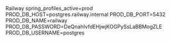 Railway
spring_profiles_active=prod
PROD_DB_HOST=postgres.railway.internal
PROD_DB_PORT=5432
PROD_DB_NAME=railway
PROD_DB_PASSWORD=DeQnahIvfdEHjwjKOGPySsLaBBMogZLE
PROD_DB_USERNAME=postgres
